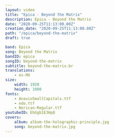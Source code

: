 ```yaml
---
layout: video
title: "Epica - Beyond the Matrix"
description: Epica - Beyond the Matrix
date: "2020-09-25T11:13:00.00Z"
creation_date: "2020-09-25T11:13:00.00Z"
path: "/epica/beyond-the-matrix"
draft: true

band: Epica
song: Beyond the Matrix
bandID: epica
songID: beyond-the-matrix
subtitle: beyond-the-matrix.br
translations:
    - es-MX
size:
    width: 1920
    height: 1080
fonts:
    - AnavioSmallCapitals.ttf
    - edo.ttf
    - Norican-Regular.ttf
youtubeID: EhGgb1E3HpQ
covers: 
    album: album-the-holographic-principle.jpg
    song: beyond-the-matrix.jpg
---
```

